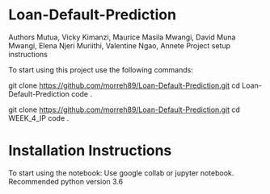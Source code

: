 # Loan-Default-Prediction
Authors
Mutua, Vicky
Kimanzi, Maurice Masila
Mwangi, David Muna
Mwangi, Elena Njeri
Muriithi, Valentine
Ngao, Annete
Project setup instructions


To start using this project use the following commands:

git clone https://github.com/morreh89/Loan-Default-Prediction.git 
cd Loan-Default-Prediction
code . 


git clone https://github.com/morreh89/Loan-Default-Prediction.git
cd WEEK_4_IP
code .

# Installation Instructions
To start using the notebook: Use google collab or jupyter notebook. Recommended python version 3.6

